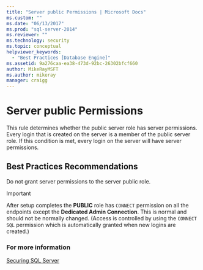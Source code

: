 ```yaml
---
title: "Server public Permissions | Microsoft Docs"
ms.custom: ""
ms.date: "06/13/2017"
ms.prod: "sql-server-2014"
ms.reviewer: ""
ms.technology: security
ms.topic: conceptual
helpviewer_keywords: 
  - "Best Practices [Database Engine]"
ms.assetid: 9a276caa-ea38-473d-92bc-26302bfcf660
author: MikeRayMSFT
ms.author: mikeray
manager: craigg
---
```

# Server public Permissions
  This rule determines whether the public server role has server permissions. Every login that is created on the server is a member of the public server role. If this condition is met, every login on the server will have server permissions.  
  
## Best Practices Recommendations  
 Do not grant server permissions to the server public role.  
  
> [!IMPORTANT]  
>  After setup completes the **PUBLIC** role has `CONNECT` permission on all the endpoints except the **Dedicated Admin Connection**. This is normal and should not be normally changed. (Access is controlled by using the `CONNECT SQL` permission which is automatically granted when new logins are created.)  
  
### For more information  
 [Securing SQL Server](../security/securing-sql-server.md)  
  
  
